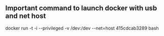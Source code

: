 ## Important command to launch docker with usb and net host
docker run -t -i --privileged -v /dev:/dev --net=host 415cdcab3289 bash
